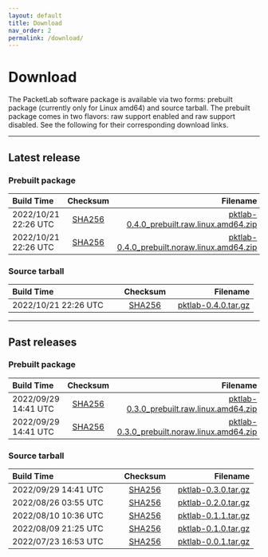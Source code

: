 ```yaml
---
layout: default
title: Download
nav_order: 2
permalink: /download/
---
```


<!--for download table alignment-->
<style>
table th:first-of-type {
    width: 200px;
}
table th:nth-of-type(2) {
    width: 100px;
}
</style>


# Download
The PacketLab software package is available via two forms: prebuilt package (currently only for Linux amd64) and source tarball. The prebuilt package comes in two flavors: raw support enabled and raw support disabled. See the following for their corresponding download links.

---
## Latest release

### Prebuilt package

| Build Time | Checksum | Filename |
| :--------- | :------: | -------: |
| 2022/10/21 22:26 UTC | [SHA256](https://packetlab.web.illinois.edu/release/pktlab-0.4.0_prebuilt.raw.linux.amd64.zip.sha256) | [pktlab-0.4.0_prebuilt.raw.linux.amd64.zip](https://packetlab.web.illinois.edu/release/pktlab-0.4.0_prebuilt.raw.linux.amd64.zip) |
| 2022/10/21 22:26 UTC | [SHA256](https://packetlab.web.illinois.edu/release/pktlab-0.4.0_prebuilt.noraw.linux.amd64.zip.sha256) | [pktlab-0.4.0_prebuilt.noraw.linux.amd64.zip](https://packetlab.web.illinois.edu/release/pktlab-0.4.0_prebuilt.noraw.linux.amd64.zip) |

### Source tarball

| Build Time | Checksum | Filename |
| :--------- | :------: | -------: |
| 2022/10/21 22:26 UTC | [SHA256](https://packetlab.web.illinois.edu/release/pktlab-0.4.0.tar.gz.sha256) | [pktlab-0.4.0.tar.gz](https://packetlab.web.illinois.edu/release/pktlab-0.4.0.tar.gz) |

---
## Past releases

### Prebuilt package

| Build Time | Checksum | Filename |
| :--------- | :------: | -------: |
| 2022/09/29 14:41 UTC | [SHA256](https://packetlab.web.illinois.edu/release/pktlab-0.3.0_prebuilt.raw.linux.amd64.zip.sha256) | [pktlab-0.3.0_prebuilt.raw.linux.amd64.zip](https://packetlab.web.illinois.edu/release/pktlab-0.3.0_prebuilt.raw.linux.amd64.zip) |
| 2022/09/29 14:41 UTC | [SHA256](https://packetlab.web.illinois.edu/release/pktlab-0.3.0_prebuilt.noraw.linux.amd64.zip.sha256) | [pktlab-0.3.0_prebuilt.noraw.linux.amd64.zip](https://packetlab.web.illinois.edu/release/pktlab-0.3.0_prebuilt.noraw.linux.amd64.zip) |

### Source tarball

| Build Time | Checksum | Filename |
| :--------- | :------: | -------: |
| 2022/09/29 14:41 UTC | [SHA256](https://packetlab.web.illinois.edu/release/pktlab-0.3.0.tar.gz.sha256) | [pktlab-0.3.0.tar.gz](https://packetlab.web.illinois.edu/release/pktlab-0.3.0.tar.gz) |
| 2022/08/26 03:55 UTC | [SHA256](https://packetlab.web.illinois.edu/release/pktlab-0.2.0.tar.gz.sha256) | [pktlab-0.2.0.tar.gz](https://packetlab.web.illinois.edu/release/pktlab-0.2.0.tar.gz) |
| 2022/08/10 10:36 UTC | [SHA256](https://packetlab.web.illinois.edu/release/pktlab-0.1.1.tar.gz.sha256) | [pktlab-0.1.1.tar.gz](https://packetlab.web.illinois.edu/release/pktlab-0.1.1.tar.gz) |
| 2022/08/09 21:25 UTC | [SHA256](https://packetlab.web.illinois.edu/release/pktlab-0.1.0.tar.gz.sha256) | [pktlab-0.1.0.tar.gz](https://packetlab.web.illinois.edu/release/pktlab-0.1.0.tar.gz) |
| 2022/07/23 16:53 UTC | [SHA256](https://packetlab.web.illinois.edu/release/pktlab-0.0.1.tar.gz.sha256) | [pktlab-0.0.1.tar.gz](https://packetlab.web.illinois.edu/release/pktlab-0.0.1.tar.gz) |